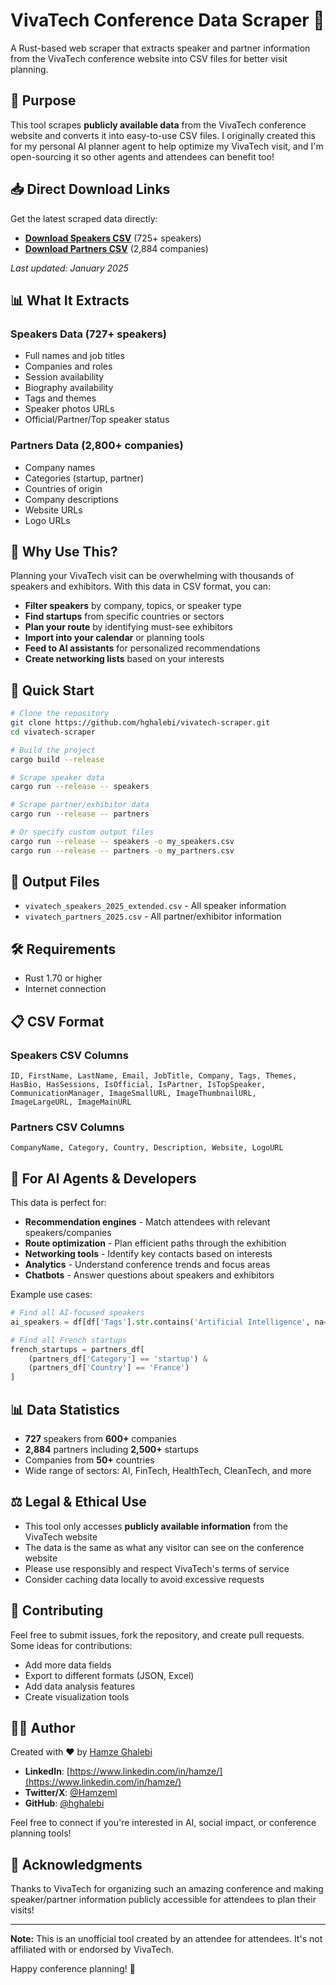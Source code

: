 # VivaTech Conference Data Scraper 🚀

A Rust-based web scraper that extracts speaker and partner information from the VivaTech conference website into CSV files for better visit planning.

## 🎯 Purpose

This tool scrapes **publicly available data** from the VivaTech conference website and converts it into easy-to-use CSV files. I originally created this for my personal AI planner agent to help optimize my VivaTech visit, and I'm open-sourcing it so other agents and attendees can benefit too!

## 📥 Direct Download Links

Get the latest scraped data directly:

- **[Download Speakers CSV](https://raw.githubusercontent.com/hghalebi/vivatech-scraper/main/vivatech_speakers_2025_extended.csv)** (725+ speakers)
- **[Download Partners CSV](https://raw.githubusercontent.com/hghalebi/vivatech-scraper/main/vivatech_partners_2025.csv)** (2,884 companies)

*Last updated: January 2025*

## 📊 What It Extracts

### Speakers Data (727+ speakers)
- Full names and job titles
- Companies and roles
- Session availability
- Biography availability
- Tags and themes
- Speaker photos URLs
- Official/Partner/Top speaker status

### Partners Data (2,800+ companies)
- Company names
- Categories (startup, partner)
- Countries of origin
- Company descriptions
- Website URLs
- Logo URLs

## 🤔 Why Use This?

Planning your VivaTech visit can be overwhelming with thousands of speakers and exhibitors. With this data in CSV format, you can:

- **Filter speakers** by company, topics, or speaker type
- **Find startups** from specific countries or sectors
- **Plan your route** by identifying must-see exhibitors
- **Import into your calendar** or planning tools
- **Feed to AI assistants** for personalized recommendations
- **Create networking lists** based on your interests

## 🚀 Quick Start

```bash
# Clone the repository
git clone https://github.com/hghalebi/vivatech-scraper.git
cd vivatech-scraper

# Build the project
cargo build --release

# Scrape speaker data
cargo run --release -- speakers

# Scrape partner/exhibitor data
cargo run --release -- partners

# Or specify custom output files
cargo run --release -- speakers -o my_speakers.csv
cargo run --release -- partners -o my_partners.csv
```

## 📁 Output Files

- `vivatech_speakers_2025_extended.csv` - All speaker information
- `vivatech_partners_2025.csv` - All partner/exhibitor information

## 🛠️ Requirements

- Rust 1.70 or higher
- Internet connection

## 📋 CSV Format

### Speakers CSV Columns
```
ID, FirstName, LastName, Email, JobTitle, Company, Tags, Themes, 
HasBio, HasSessions, IsOfficial, IsPartner, IsTopSpeaker, 
CommunicationManager, ImageSmallURL, ImageThumbnailURL, 
ImageLargeURL, ImageMainURL
```

### Partners CSV Columns
```
CompanyName, Category, Country, Description, Website, LogoURL
```

## 🤖 For AI Agents & Developers

This data is perfect for:
- **Recommendation engines** - Match attendees with relevant speakers/companies
- **Route optimization** - Plan efficient paths through the exhibition
- **Networking tools** - Identify key contacts based on interests
- **Analytics** - Understand conference trends and focus areas
- **Chatbots** - Answer questions about speakers and exhibitors

Example use cases:
```python
# Find all AI-focused speakers
ai_speakers = df[df['Tags'].str.contains('Artificial Intelligence', na=False)]

# Find all French startups
french_startups = partners_df[
    (partners_df['Category'] == 'startup') & 
    (partners_df['Country'] == 'France')
]
```

## 📊 Data Statistics

- **727** speakers from **600+** companies
- **2,884** partners including **2,500+** startups
- Companies from **50+** countries
- Wide range of sectors: AI, FinTech, HealthTech, CleanTech, and more

## ⚖️ Legal & Ethical Use

- This tool only accesses **publicly available information** from the VivaTech website
- The data is the same as what any visitor can see on the conference website
- Please use responsibly and respect VivaTech's terms of service
- Consider caching data locally to avoid excessive requests

## 🤝 Contributing

Feel free to submit issues, fork the repository, and create pull requests. Some ideas for contributions:
- Add more data fields
- Export to different formats (JSON, Excel)
- Add data analysis features
- Create visualization tools

## 👨‍💻 Author

Created with ❤️ by [Hamze Ghalebi](https://www.linkedin.com/in/hamze/)

- **LinkedIn**: [https://www.linkedin.com/in/hamze/](https://www.linkedin.com/in/hamze/)
- **Twitter/X**: [@Hamzeml](https://x.com/Hamzeml)
- **GitHub**: [@hghalebi](https://github.com/hghalebi)

Feel free to connect if you're interested in AI, social impact, or conference planning tools!

## 🙏 Acknowledgments

Thanks to VivaTech for organizing such an amazing conference and making speaker/partner information publicly accessible for attendees to plan their visits!

---

**Note:** This is an unofficial tool created by an attendee for attendees. It's not affiliated with or endorsed by VivaTech.

Happy conference planning! 🎉 
